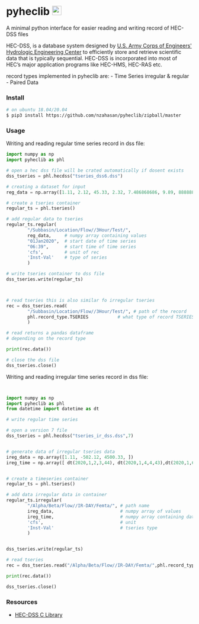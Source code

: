 # pyheclib <img width="25" src="assets/dss-icon.svg" alt="HEC-DSS">

A minimal python interface for easier reading and writing record of HEC-DSS files  

HEC-DSS, is a database system designed by [U.S. Army Corps of Engineers' Hydrologic 
Engineering Center](https://www.hec.usace.army.mil/) to efficiently store and retrieve 
scientific data that is typically sequential. HEC-DSS is incorporated into most of HEC’s 
major application programs like HEC-HMS, HEC-RAS etc.

record types implemented in pyheclib are:
	- Time Series irregular & regular
	- Paired Data

### Install

```bash
# on ubuntu 18.04/20.04
$ pip3 install https://github.com/nzahasan/pyheclib/zipball/master 
```

### Usage

Writing and reading regular time series record in dss file:

```python
import numpy as np
import pyheclib as phl

# open a hec dss file will be crated automatically if dosent exists
dss_tseries = phl.hecdss("tseries_dss6.dss")

# creating a dataset for input
reg_data = np.array([1.11, 2.12, 45.33, 2.32, 7.486868686, 9.89, 8888888.4440420])

# create a tseries container
regular_ts = phl.tseries()

# add regular data to tseries
regular_ts.regular(
		"/Subbasin/Location/Flow//3Hour/Test/",
		reg_data,     # numpy array containing values
		"01Jan2020",  # start date of time series
		"06:39",      # start time of time series
		'cfs',        # unit of rec
		'Inst-Val'    # type of series
		)

# write tseries container to dss file
dss_tseries.write(regular_ts)



# read tseries this is also similar fo irregular tseries
rec = dss_tseries.read(
		"/Subbasin/Location/Flow//3Hour/Test/", # path of the record
		phl.record_type.TSERIES           # what type of record TSERIES/PARIED etc
		)

# read returns a pandas dataframe 
# depending on the record type

print(rec.data())

# close the dss file
dss_tseries.close()
```
Writing and reading irregular time series record in dss file:

```python


import numpy as np
import pyheclib as phl
from datetime import datetime as dt

# write regular time series

# open a version 7 file 
dss_tseries = phl.hecdss("tseries_ir_dss.dss",7)


# generate data of irregular tseries data 
ireg_data = np.array([1.11, -502.12, 4500.33, ])
ireg_time = np.array([ dt(2020,1,2,3,44), dt(2020,1,4,4,43),dt(2020,1,6,7,56),])


# create a timeseries container
regular_ts = phl.tseries()

# add data irregular data in container
regular_ts.irregular(
		"/Alpha/Beta/Flow//IR-DAY/Femta/", # path name
		ireg_data,                         # numpy array of values
		ireg_time,                         # numpy array containing datetime 
		'cfs',                             # unit
		'Inst-Val'                         # tseries type
		)


dss_tseries.write(regular_ts)

# read tseries
rec = dss_tseries.read("/Alpha/Beta/Flow//IR-DAY/Femta/",phl.record_type.TSERIES)

print(rec.data())

dss_tseries.close()

```


### Resources  

- [HEC-DSS C Library](https://www.hec.usace.army.mil/software/hec-dss/downloads.aspx) 

